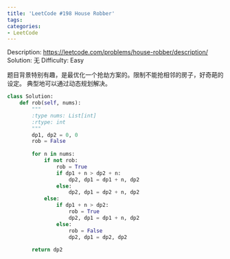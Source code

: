 ```yaml
---
title: 'LeetCode #198 House Robber'
tags:
categories:
- LeetCode
---
```


Description: https://leetcode.com/problems/house-robber/description/
Solution: 无
Difficulty: Easy

题目背景特别有趣，是最优化一个抢劫方案的。限制不能抢相邻的房子，好奇葩的设定。
典型地可以通过动态规划解决。

```python
class Solution:
    def rob(self, nums):
        """
        :type nums: List[int]
        :rtype: int
        """
        dp1, dp2 = 0, 0
        rob = False
        
        for n in nums:
            if not rob:
                rob = True
                if dp1 + n > dp2 + n:
                    dp2, dp1 = dp1 + n, dp2
                else:
                    dp2, dp1 = dp2 + n, dp2
            else:
                if dp1 + n > dp2:
                    rob = True
                    dp2, dp1 = dp1 + n, dp2
                else:
                    rob = False
                    dp2, dp1 = dp2, dp2
                    
        return dp2
```
